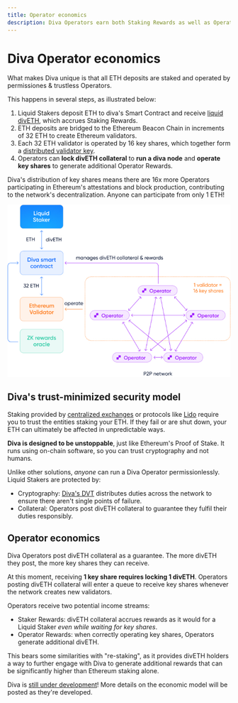 ```yaml
---
title: Operator economics
description: Diva Operators earn both Staking Rewards as well as Operator Rewards by running nodes and providing collateral
---
```


# Diva Operator economics

What makes Diva unique is that all ETH deposits are staked and operated by permissiones & trustless Operators.

This happens in several steps, as illustrated below:

1. Liquid Stakers deposit ETH to diva's Smart Contract and receive [liquid divETH](lst), which accrues Staking Rewards.
2. ETH deposits are bridged to the Ethereum Beacon Chain in increments of 32 ETH to create Ethereum validators.
3. Each 32 ETH validator is operated by 16 key shares, which together form a [distributed validator key](dvt).
4. Operators can **lock divETH collateral** to **run a diva node** and **operate key shares** to generate additional Operator Rewards.

Diva's distribution of key shares means there are 16x more Operators participating in Ethereum's attestations and block production, contributing to the network's decentralization. Anyone can participate from only 1 ETH!

<div style={{textAlign: 'center'}}>

![DVT architecture](img/architecture.jpg)
</div>

## Diva's trust-minimized security model

Staking provided by [centralized exchanges](exchanges) or protocols like [Lido](lido) require you to trust the entities staking your ETH. If they fail or are shut down, your ETH can ultimately be affected in unpredictable ways.

**Diva is designed to be unstoppable**, just like Ethereum's Proof of Stake. It runs using on-chain software, so you can trust cryptography and not humans.

Unlike other solutions, *anyone* can run a Diva Operator permissionlessly. Liquid Stakers are protected by:

- Cryptography: [Diva's DVT](dvt) distributes duties across the network to ensure there aren't single points of failure.
- Collateral: Operators post divETH collateral to guarantee they fulfil their duties responsibly.

## Operator economics

Diva Operators post divETH collateral as a guarantee. The more divETH they post, the more key shares they can receive.

At this moment, receiving **1 key share requires locking 1 divETH**. Operators posting divETH collateral will enter a queue to receive key shares whenever the network creates new validators. 

Operators receive two potential income streams:

- Staker Rewards: divETH collateral accrues rewards as it would for a Liquid Staker *even while waiting for key shares*.
- Operator Rewards: when correctly operating key shares, Operators generate additional divETH.

This bears some similarities with "re-staking", as it provides divETH holders a way to further engage with Diva to generate additional rewards that can be significantly higher than Ethereum staking alone.

Diva is [still under development](roadmap)! More details on the economic model will be posted as they're developed.